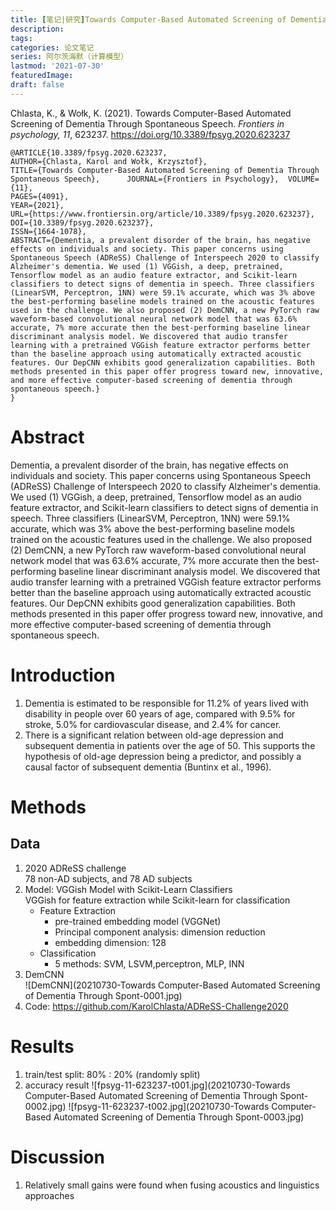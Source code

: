 ```yaml
---
title: [笔记|研究]Towards Computer-Based Automated Screening of Dementia Through Spontaneous Speech
description:
tags: 
categories: 论文笔记
series: 阿尔茨海默（计算模型）
lastmod: '2021-07-30'
featuredImage:
draft: false
---
```


Chlasta, K., & Wołk, K. (2021). Towards Computer-Based Automated Screening of Dementia Through Spontaneous Speech. *Frontiers in psychology, 11*, 623237. https://doi.org/10.3389/fpsyg.2020.623237

<!--more-->

```
@ARTICLE{10.3389/fpsyg.2020.623237,
AUTHOR={Chlasta, Karol and Wołk, Krzysztof},   
TITLE={Towards Computer-Based Automated Screening of Dementia Through Spontaneous Speech},      JOURNAL={Frontiers in Psychology},  VOLUME={11},
PAGES={4091},     
YEAR={2021},      
URL={https://www.frontiersin.org/article/10.3389/fpsyg.2020.623237},       
DOI={10.3389/fpsyg.2020.623237},   
ISSN={1664-1078},   
ABSTRACT={Dementia, a prevalent disorder of the brain, has negative effects on individuals and society. This paper concerns using Spontaneous Speech (ADReSS) Challenge of Interspeech 2020 to classify Alzheimer's dementia. We used (1) VGGish, a deep, pretrained, Tensorflow model as an audio feature extractor, and Scikit-learn classifiers to detect signs of dementia in speech. Three classifiers (LinearSVM, Perceptron, 1NN) were 59.1% accurate, which was 3% above the best-performing baseline models trained on the acoustic features used in the challenge. We also proposed (2) DemCNN, a new PyTorch raw waveform-based convolutional neural network model that was 63.6% accurate, 7% more accurate then the best-performing baseline linear discriminant analysis model. We discovered that audio transfer learning with a pretrained VGGish feature extractor performs better than the baseline approach using automatically extracted acoustic features. Our DepCNN exhibits good generalization capabilities. Both methods presented in this paper offer progress toward new, innovative, and more effective computer-based screening of dementia through spontaneous speech.}
}
```

# Abstract
Dementia, a prevalent disorder of the brain, has negative effects on individuals and society. This paper concerns using Spontaneous Speech (ADReSS) Challenge of Interspeech 2020 to classify Alzheimer's dementia. We used (1) VGGish, a deep, pretrained, Tensorflow model as an audio feature extractor, and Scikit-learn classifiers to detect signs of dementia in speech. Three classifiers (LinearSVM, Perceptron, 1NN) were 59.1% accurate, which was 3% above the best-performing baseline models trained on the acoustic features used in the challenge. We also proposed (2) DemCNN, a new PyTorch raw waveform-based convolutional neural network model that was 63.6% accurate, 7% more accurate then the best-performing baseline linear discriminant analysis model. We discovered that audio transfer learning with a pretrained VGGish feature extractor performs better than the baseline approach using automatically extracted acoustic features. Our DepCNN exhibits good generalization capabilities. Both methods presented in this paper offer progress toward new, innovative, and more effective computer-based screening of dementia through spontaneous speech.

# Introduction
1. Dementia is estimated to be responsible for 11.2% of years lived with disability in people over 60 years of age, compared with 9.5% for stroke, 5.0% for cardiovascular disease, and 2.4% for cancer.
2. There is a significant relation between old-age depression and subsequent dementia in patients over the age of 50. This supports the hypothesis of old-age depression being a predictor, and possibly a causal factor of subsequent dementia (Buntinx et al., 1996).

# Methods
## Data
1. 2020 ADReSS challenge  
   78 non-AD subjects, and 78 AD subjects
2. Model: VGGish Model with Scikit-Learn Classifiers  
   VGGish for feature extraction while Scikit-learn for classification
   - Feature Extraction
     - pre-trained embedding model (VGGNet)
	 - Principal component analysis: dimension reduction
	 - embedding dimension: 128
   - Classification
	 - 5 methods: SVM, LSVM,perceptron, MLP, INN	  
3. DemCNN	
![DemCNN](20210730-Towards Computer-Based Automated Screening of Dementia Through Spont-0001.jpg) 
4. Code: 
   https://github.com/KarolChlasta/ADReSS-Challenge2020

# Results
1. train/test split: 80% : 20% (randomly split)
2. accuracy result
   ![fpsyg-11-623237-t001.jpg](20210730-Towards Computer-Based Automated Screening of Dementia Through Spont-0002.jpg)
   ![fpsyg-11-623237-t002.jpg](20210730-Towards Computer-Based Automated Screening of Dementia Through Spont-0003.jpg)

# Discussion
1. Relatively small gains were found when fusing acoustics and linguistics approaches
